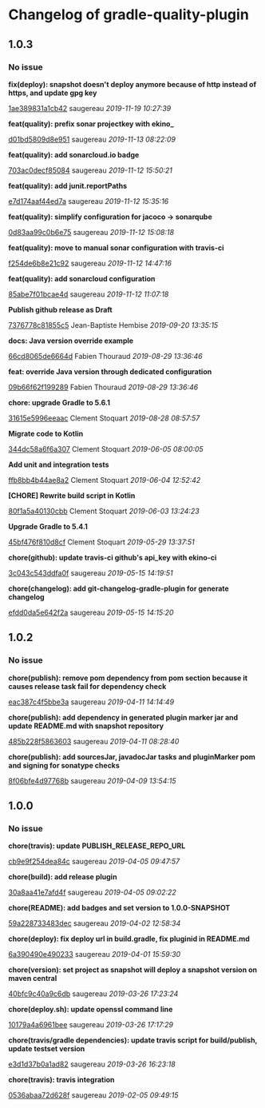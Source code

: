 # Changelog of gradle-quality-plugin

## 1.0.3
### No issue

**fix(deploy): snapshot doesn't deploy anymore because of http instead of https, and update gpg key**


[1ae389831a1cb42](https://github.com/ekino/gradle-java-plugin/commit/1ae389831a1cb42) saugereau *2019-11-19 10:27:39*

**feat(quality): prefix sonar projectkey with ekino_**


[d01bd5809d8e951](https://github.com/ekino/gradle-java-plugin/commit/d01bd5809d8e951) saugereau *2019-11-13 08:22:09*

**feat(quality): add sonarcloud.io badge**


[703ac0decf85084](https://github.com/ekino/gradle-java-plugin/commit/703ac0decf85084) saugereau *2019-11-12 15:50:21*

**feat(quality): add junit.reportPaths**


[e7d174aaf44ed7a](https://github.com/ekino/gradle-java-plugin/commit/e7d174aaf44ed7a) saugereau *2019-11-12 15:35:16*

**feat(quality): simplify configuration for jacoco -> sonarqube**


[0d83aa99c0b6e75](https://github.com/ekino/gradle-java-plugin/commit/0d83aa99c0b6e75) saugereau *2019-11-12 15:08:18*

**feat(quality): move to manual sonar configuration with travis-ci**


[f254de6b8e21c92](https://github.com/ekino/gradle-java-plugin/commit/f254de6b8e21c92) saugereau *2019-11-12 14:47:16*

**feat(quality): add sonarcloud configuration**


[85abe7f01bcae4d](https://github.com/ekino/gradle-java-plugin/commit/85abe7f01bcae4d) saugereau *2019-11-12 11:07:18*

**Publish github release as Draft**


[7376778c81855c5](https://github.com/ekino/gradle-java-plugin/commit/7376778c81855c5) Jean-Baptiste Hembise *2019-09-20 13:35:15*

**docs: Java version override example**


[66cd8065de6664d](https://github.com/ekino/gradle-java-plugin/commit/66cd8065de6664d) Fabien Thouraud *2019-08-29 13:36:46*

**feat: override Java version through dedicated configuration**


[09b66f62f199289](https://github.com/ekino/gradle-java-plugin/commit/09b66f62f199289) Fabien Thouraud *2019-08-29 13:36:46*

**chore: upgrade Gradle to 5.6.1**


[31615e5996eeaac](https://github.com/ekino/gradle-java-plugin/commit/31615e5996eeaac) Clement Stoquart *2019-08-28 08:57:57*

**Migrate code to Kotlin**


[344dc58a6f6a307](https://github.com/ekino/gradle-java-plugin/commit/344dc58a6f6a307) Clement Stoquart *2019-06-05 08:00:05*

**Add unit and integration tests**


[ffb8bb4b44ae8a2](https://github.com/ekino/gradle-java-plugin/commit/ffb8bb4b44ae8a2) Clement Stoquart *2019-06-04 12:52:42*

**[CHORE] Rewrite build script in Kotlin**


[80f1a5a40130cbb](https://github.com/ekino/gradle-java-plugin/commit/80f1a5a40130cbb) Clement Stoquart *2019-06-03 13:24:23*

**Upgrade Gradle to 5.4.1**


[45bf476f810d8cf](https://github.com/ekino/gradle-java-plugin/commit/45bf476f810d8cf) Clement Stoquart *2019-05-29 13:37:51*

**chore(github): update travis-ci github's api_key with ekino-ci**


[3c043c543ddfa0f](https://github.com/ekino/gradle-java-plugin/commit/3c043c543ddfa0f) saugereau *2019-05-15 14:19:51*

**chore(changelog): add git-changelog-gradle-plugin for generate changelog**


[efdd0da5e642f2a](https://github.com/ekino/gradle-java-plugin/commit/efdd0da5e642f2a) saugereau *2019-05-15 14:15:20*


## 1.0.2
### No issue

**chore(publish): remove pom dependency from pom section because it causes release task fail for dependency check**


[eac387c4f5bbe3a](https://github.com/ekino/gradle-java-plugin/commit/eac387c4f5bbe3a) saugereau *2019-04-11 14:14:49*

**chore(publish): add dependency in generated plugin marker jar and update README.md with snapshot repository**


[485b228f5863603](https://github.com/ekino/gradle-java-plugin/commit/485b228f5863603) saugereau *2019-04-11 08:28:40*

**chore(publish): add sourcesJar, javadocJar tasks and pluginMarker pom and signing for sonatype checks**


[8f06bfe4d97768b](https://github.com/ekino/gradle-java-plugin/commit/8f06bfe4d97768b) saugereau *2019-04-09 13:54:15*


## 1.0.0
### No issue

**chore(travis): update PUBLISH_RELEASE_REPO_URL**


[cb9e9f254dea84c](https://github.com/ekino/gradle-java-plugin/commit/cb9e9f254dea84c) saugereau *2019-04-05 09:47:57*

**chore(build): add release plugin**


[30a8aa41e7afd4f](https://github.com/ekino/gradle-java-plugin/commit/30a8aa41e7afd4f) saugereau *2019-04-05 09:02:22*

**chore(README): add badges and set version to 1.0.0-SNAPSHOT**


[59a228733483dec](https://github.com/ekino/gradle-java-plugin/commit/59a228733483dec) saugereau *2019-04-02 12:58:34*

**chore(deploy): fix deploy url in build.gradle, fix pluginid in README.md**


[6a390490e490233](https://github.com/ekino/gradle-java-plugin/commit/6a390490e490233) saugereau *2019-04-01 15:59:30*

**chore(version): set project as snapshot will deploy a snapshot version on maven central**


[40bfc9c40a9c6db](https://github.com/ekino/gradle-java-plugin/commit/40bfc9c40a9c6db) saugereau *2019-03-26 17:23:24*

**chore(deploy.sh): update openssl command line**


[10179a4a6961bee](https://github.com/ekino/gradle-java-plugin/commit/10179a4a6961bee) saugereau *2019-03-26 17:17:29*

**chore(travis/gradle dependencies): update travis script for build/publish, update testset version**


[e3d1d37b0a1ad82](https://github.com/ekino/gradle-java-plugin/commit/e3d1d37b0a1ad82) saugereau *2019-03-26 16:23:18*

**chore(travis): travis integration**


[0536abaa72d628f](https://github.com/ekino/gradle-java-plugin/commit/0536abaa72d628f) saugereau *2019-02-05 09:49:15*


